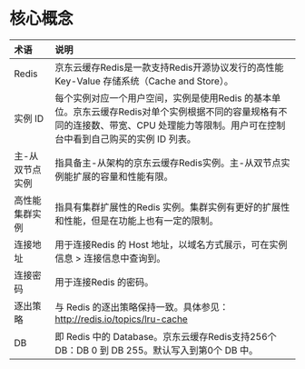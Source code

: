 ﻿# 核心概念

术语|说明
:---|:---
Redis|京东云缓存Redis是一款支持Redis开源协议发行的高性能 Key-Value 存储系统（Cache and Store）。
实例 ID|每个实例对应一个用户空间，实例是使用Redis 的基本单位。京东云缓存Redis对单个实例根据不同的容量规格有不同的连接数、带宽、CPU 处理能力等限制。用户可在控制台中看到自己购买的实例 ID 列表。
主-从双节点实例|指具备主-从架构的京东云缓存Redis实例。主-从双节点实例能扩展的容量和性能有限。
高性能集群实例|指具有集群扩展性的Redis 实例。集群实例有更好的扩展性和性能，但是在功能上也有一定的限制。
连接地址|用于连接Redis 的 Host 地址，以域名方式展示，可在实例信息 > 连接信息中查询到。
连接密码|用于连接Redis 的密码。
逐出策略|与 Redis 的逐出策略保持一致。具体参见：http://redis.io/topics/lru-cache
DB|即 Redis 中的 Database。京东云缓存Redis支持256个 DB：DB 0 到 DB 255。默认写入到第0个 DB 中。
